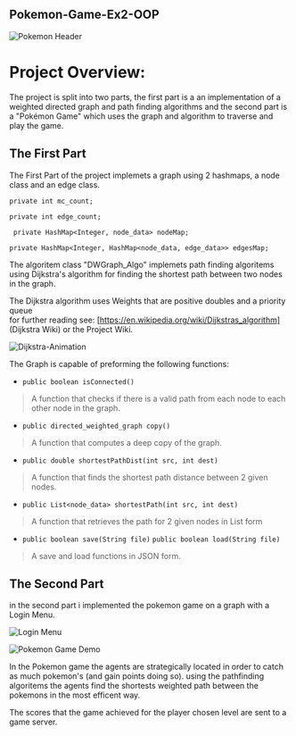 ## Pokemon-Game-Ex2-OOP
![Pokemon Header](https://i.ibb.co/sPpVhDx/Webp-net-resizeimage.png)
# Project Overview:
The project is split into two parts, the first part is a an implementation of a weighted directed graph and path finding algorithms
and the second part is a "Pokémon Game" which uses the graph and algorithm to traverse and play the game.

## The First Part
The First Part of the project implemets a graph using 2 hashmaps, a node class and an edge class.

   `private int mc_count;`
   
   `private int edge_count;`
     
  ` private HashMap<Integer, node_data> nodeMap;`
     
   `private HashMap<Integer, HashMap<node_data, edge_data>> edgesMap;`
    
The algoritem class "DWGraph_Algo" implemets path finding algoritems using Dijkstra's algorithm for finding the shortest path between two nodes in the graph.

The Dijkstra algorithm uses Weights that are positive doubles and a priority queue  
for further reading see: [https://en.wikipedia.org/wiki/Dijkstras_algorithm] (Dijkstra Wiki) or the Project Wiki.

![Dijkstra-Animation](https://i.ibb.co/c27Thp3/Dijkstra-Animation.gif)

The Graph is capable of preforming the following functions:
* `public boolean isConnected()` 
> A function that checks if there is a valid path from each node to each other node in the graph.
* `public directed_weighted_graph copy()`
> A function that computes a deep copy of the graph.
* `public double shortestPathDist(int src, int dest)`
> A function that finds the shortest path distance between 2 given nodes.
* `public List<node_data> shortestPath(int src, int dest)`
> A function that retrieves the path for 2 given nodes in List form
* `public boolean save(String file)`
  `public boolean load(String file)`
> A save and load functions in JSON form.

## The Second Part 
in the second part i implemented the pokemon game on a graph with a Login Menu.

![Login Menu](https://i.ibb.co/bztcxNy/Webp-net-resizeimage-2.png)

![Pokemon Game Demo](https://i.ibb.co/wrZt80f/Webp-net-resizeimage-1.png)

In the Pokemon game the agents are strategically located in order to catch as much pokemon's (and gain points doing so).
using the pathfinding algoritems the agents find the shortests weighted path between the pokemons in the most efficent way.

The scores that the game achieved for the player chosen level are sent to a game server.


